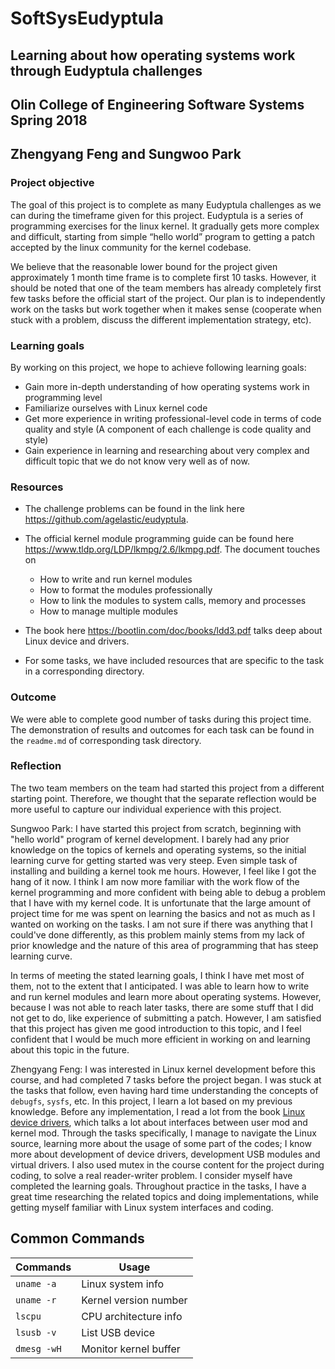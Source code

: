 # SoftSysEudyptula
## Learning about how operating systems work through Eudyptula challenges

## Olin College of Engineering Software Systems Spring 2018
## Zhengyang Feng and Sungwoo Park

### Project objective
The goal of this project is to complete as many Eudyptula challenges as we can during the timeframe given for this project. Eudyptula is a series of programming exercises for the linux kernel. It gradually gets more complex and difficult, starting from simple “hello world” program to getting a patch accepted by the linux community for the kernel codebase.

We believe that the reasonable lower bound for the project given approximately 1 month time frame is to complete first 10 tasks. However, it should be noted that one of the team members has already completely first few tasks before the official start of the project. Our plan is to independently work on the tasks but work together when it makes sense (cooperate when stuck with a problem, discuss the different implementation strategy, etc).

### Learning goals

By working on this project, we hope to achieve following learning goals:

- Gain more in-depth understanding of how operating systems work in programming level
- Familiarize ourselves with Linux kernel code
- Get more experience in writing professional-level code in terms of code quality and style (A component of each challenge is code quality and style)
- Gain experience in learning and researching about very complex and difficult topic that we do not know very well as of now.

### Resources
- The challenge problems can be found in the link here <https://github.com/agelastic/eudyptula>.

- The official kernel module programming guide can be found here <https://www.tldp.org/LDP/lkmpg/2.6/lkmpg.pdf>. The document touches on

  - How to write and run kernel modules
  - How to format the modules professionally
  - How to link the modules to system calls, memory and processes
  - How to manage multiple modules
  
- The book here <https://bootlin.com/doc/books/ldd3.pdf> talks deep about Linux device and drivers.

- For some tasks, we have included resources that are specific to the task in a corresponding directory.

### Outcome

We were able to complete good number of tasks during this project time. The demonstration of results and outcomes for each task can be found in the `readme.md` of corresponding task directory.

### Reflection

The two team members on the team had started this project from a different starting point. Therefore, we thought that the separate reflection would be more useful to capture our individual experience with this project.

Sungwoo Park: I have started this project from scratch, beginning with "hello world" program of kernel development. I barely had any prior knowledge on the topics of kernels and operating systems, so the initial learning curve for getting started was very steep. Even simple task of installing and building a kernel took me hours. However, I feel like I got the hang of it now. I think I am now more familiar with the work flow of the kernel programming and more confident with being able to debug a problem that I have with my kernel code. It is unfortunate that the large amount of project time for me was spent on learning the basics and not as much as I wanted on working on the tasks. I am not sure if there was anything that I could've done differently, as this problem mainly stems from my lack of prior knowledge and the nature of this area of programming that has steep learning curve.

In terms of meeting the stated learning goals, I think I have met most of them, not to the extent that I anticipated. I was able to learn how to write and run kernel modules and learn more about operating systems. However, because I was not able to reach later tasks, there are some stuff that I did not get to do, like experience of submitting a patch. However, I am satisfied that this project has given me good introduction to this topic, and I feel confident that I would be much more efficient in working on and learning about this topic in the future.

Zhengyang Feng: I was interested in Linux kernel development before this course, and had completed 7 tasks before the project began. I was stuck at the tasks that follow, even having hard time understanding the concepts of `debugfs`, `sysfs`, etc. In this project, I learn a lot based on my previous knowledge. Before any implementation, I read a lot from the book [Linux device drivers](https://bootlin.com/doc/books/ldd3.pdf), which talks a lot about interfaces between user mod and kernel mod. Through the tasks specifically, I manage to navigate the Linux source, learning more about the usage of some part of the codes; I know more about development of device drivers, development USB modules and virtual drivers. I also used mutex in the course content for the project during coding, to solve a real reader-writer problem. I consider myself have completed the learning goals. Throughout practice in the tasks, I have a great time researching the related topics and doing implementations, while getting myself familiar with Linux system interfaces and coding. 


## Common Commands

|Commands|Usage|
|---|---|
|`uname -a`|Linux system info|
|`uname -r`|Kernel version number|
|`lscpu`|CPU architecture info|
|`lsusb -v`|List USB device|
|`dmesg -wH`|Monitor kernel buffer| 
